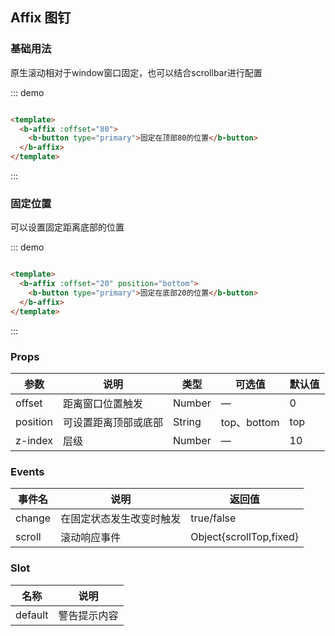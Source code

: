 ## Affix 图钉

<div class="global-anchor">
    <b-anchor :scroll-offset="100">
        <b-anchor-link href="#ji-chu-yong-fa" title="基础用法"></b-anchor-link>
        <b-anchor-link href="#gu-ding-wei-zhi" title="固定位置"></b-anchor-link>
        <b-anchor-link href="#props" title="Props"></b-anchor-link>
        <b-anchor-link href="#events" title="Events"></b-anchor-link>
        <b-anchor-link href="#slot" title="Slot"></b-anchor-link>
    </b-anchor>
</div>

### 基础用法

原生滚动相对于window窗口固定，也可以结合scrollbar进行配置

::: demo

```html

<template>
  <b-affix :offset="80">
    <b-button type="primary">固定在顶部80的位置</b-button>
  </b-affix>
</template>
```

:::

### 固定位置

可以设置固定距离底部的位置

::: demo

```html

<template>
  <b-affix :offset="20" position="bottom">
    <b-button type="primary">固定在底部20的位置</b-button>
  </b-affix>
</template>
```

:::

### Props

| 参数      | 说明    | 类型      | 可选值       | 默认值   |
|---------- |-------- |---------- |-------------  |-------- |
| offset   | 距离窗口位置触发   | Number  |  —   |   0  |
| position   | 可设置距离顶部或底部   | String  |  top、bottom   |  top  |
| z-index    | 层级   | Number  |  —   |   10  |

### Events

| 事件名      | 说明    | 返回值      |
|---------- |-------- |---------- |
| change    | 在固定状态发生改变时触发   | true/false  |
| scroll    | 滚动响应事件   | Object{scrollTop,fixed}  |

### Slot

| 名称      | 说明    |
|---------- |-------- |
| default     | 警告提示内容   |
